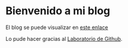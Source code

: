 # Bienvenido a mi blog

El blog se puede visualizar en [este enlace](ruckysolis.com)

Lo pude hacer gracias al [Laboratorio de Github](https://lab.github.com/).
